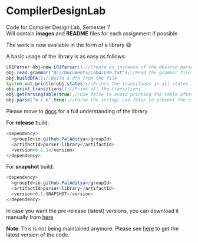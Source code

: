 # CompilerDesignLab
Code for Compiler Design Lab, Semester 7  
Will contain **images** and **README** files for each assignment if possible.

The work is now available in the form of a library :smile:

A basic usage of the library is as easy as follows:

```java
LR1Parser obj=new LR1Parser();//Create an instance of the desired parser-In this case LR1 type parser
obj.read_grammar("D://Documents/Lab4/LR0.txt");//Read the grammar file
obj.buildDFA();//Build a dfa from the file
System.out.println(obj.states);//Prints the transitions in all states
obj.print_transitions();//Print all the transitions
obj.getParsingTable(true);//Use false to avoid printing the table after creation
obj.parse("a c e",true);//Parse the string; use false to prevent the stack actions from displaying on screen
```
Please move to [docs](Parser_Library/README.md) for a full understanding of the library.  

For **release** build:

```java
<dependency>
  <groupId>io.github.PalAditya</groupId>
  <artifactId>parser-library</artifactId>
  <version>0.1.1</version>
</dependency>
```

For **snapshot** build:

```java
<dependency>
  <groupId>io.github.PalAditya</groupId>
  <artifactId>parser-library</artifactId>
  <version>0.1-SNAPSHOT</version>
</dependency>
```

In case you want the pre-release (latest) versions, you can download it manually from [here](https://oss.sonatype.org/content/repositories/central_bundles-18962/io/github/PalAditya/parser-library/0.1.1/)  

**Note**: This is not being maintained anymore. Please see [here](https://github.com/PalAditya/JParser) to get the latest version of the code.

